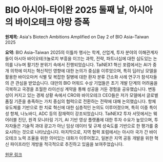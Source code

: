 # BIO 아시아-타이완 2025 둘째 날, 아시아의 바이오테크 야망 증폭

**원제목:** Asia's Biotech Ambitions Amplified on Day 2 of BIO Asia–Taiwan 2025

**요약:** BIO Asia–Taiwan 2025의 이틀차 행사는 학계, 산업계, 투자 분야의 이해관계자들이 아시아 바이오테크놀로지 부흥을 이끄는 과학, 전략, 파트너십에 대한 심도있는 논의를 나누며 활기찬 분위기 속에서 진행되었습니다.  TaiNEX1 혁신 포럼에서는 AI가 중개 의학에 미치는 혁신적인 영향에 대한 논의가 중심을 이루었으며, 특히 딥러닝 모델을 활용한 바이오마커 식별 및 복잡한 질병에 대한 환자 분류 간소화 사례 연구가 참석자들의 큰 관심을 받았습니다.  대만의 BIO 어워드 수상 기업들은 초기 개발 단계의 어려움을 극복하고 국경을 초월한 라이선싱 계약을 통해 성공을 거둔 경험을 공유했습니다.  변동성이 커지고 있는 경제 상황 속에서 CRO와 바이오테크 CEO들은 저가 모델에서 글로벌 품질 기준을 충족하는 가치 중심의 협력으로 전환하는 전략에 대해 논의했습니다.  항체 유도체를 기반으로 한 치료 혁신에 대한 심층적인 논의도 이루어졌으며, 특히 이중 특이성 항체, 나노바디, ADC 등의 잠재력이 강조되었습니다.  TaiNEX2 투자 서밋에서는 웨어러블 진단, 원격 모니터링 기기, AI 기반 영상 플랫폼에 대한 투자 수요가 높았으며,  투자자들은 기술적 과대 광고가 아닌 임상 데이터 및 규제 성숙도를 기반으로 한 평가를 중요시하는 것으로 나타났습니다.  마지막으로, 지역 협력 포럼에서는 아시아 국가 간 바이오테크 노력 조율을 위한 의미있는 대화가 이루어졌고, 일본은 지역 공동 개발을 위한 혁신 파이프라인 개방을 적극적으로 추진하고 있음을 보여주었습니다.

[원문 링크](https://www.biospectrumasia.com/news/26/26404/asias-biotech-ambitions-amplified-on-day-2-of-bio-asiataiwan-2025.html)
